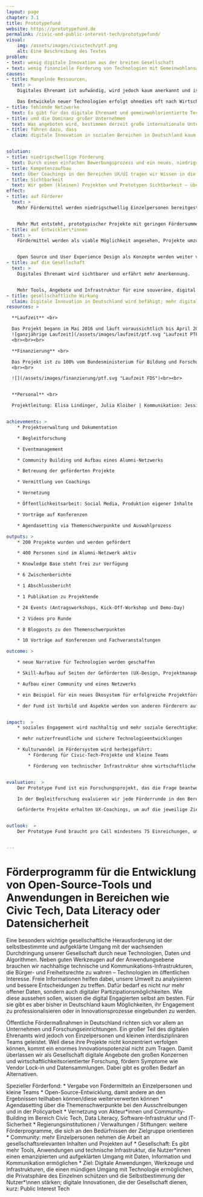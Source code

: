 ```yaml
---
layout: page
chapter: 3.1
title: Prototypefund
website: https://prototypefund.de
permalink: /civic-und-public-interest-tech/prototypefund/
visual:
    img: /assets/images/civictech/ptf.png
    alt: Eine Beschreibung des Textes
problem:
- text: wenig digitale Innovation aus der breiten Gesellschaft
- text: wenig finanzielle Förderung von Technologien mit Gemeinwohlansatz
causes:
- title: Mangelnde Ressourcen,
  text: >
    Digitales Ehrenamt ist aufwändig, wird jedoch kaum anerkannt und ist auf gängingem Wege nicht finanzierbar.

    Das Entwickeln neuer Technologien erfolgt ohnedies oft nach Wirtschaftlichkeits- oder Datenverwertbarkeitsgesichtspunkten.
- title: fehlende Netzwerke
  text: Es gibt für das digitale Ehrenamt und gemeinwohlorientierte Technologieentwicklung kaum Netzwerke, die sich für eine Verbesserung der Situation einsetzen können.
- title: und die Dominanz großer Unternehmen
  text: Was angeboten wird, bestimmen derzeit große internationale Unternehmen oder Kapitalgeber. Das Wissen darüber, was benötigt wird und skaliert, liegt bei der Gesellschaft, wird aber nicht einbezogen.
- title: führen dazu, dass
  claim: digitale Innovation in sozialen Bereichen in Deutschland kaum stattfindet und viele Technologien/Werkzeuge in den „Überwachungskapitalismus“ eingebunden sind und somit keine nachhaltigen und sicheren alternativen Infrastrukturen existieren.


solution:
- title: niedrigschwellige Förderung
  text: Durch einen einfachen Bewerbungsprozess und ein neues, niedrigschwelliges Förderverfahren zeigen wir, dass die Förderung digitaler Innovationen aus der Gesellschaft möglich ist.
- title: Kompetenzaufbau
  text: Über Coachings in den Bereichen UX/UI tragen wir Wissen in die Open-Source-Community, die auch bei der Umsetzung weiterer Projekte helfen kann.
- title: Sichtbarkeit
  text: Wir geben (kleinen) Projekten und Prototypen Sichtbarkeit – über unsere Webseite, Medien, Konferenzen und andere Veranstaltungen sowie aktive Vernetzungsarbeit.
effect:
- title: auf Förderer
  text: >
    Mehr Fördermittel werden niedrigschwellig Einzelpersonen bereitgestellt.


    Mehr Mut entsteht, prototypischer Projekte mit geringen Fördersummen zu fördern.
- title: auf Entwickler\*innen
  text: >
    Fördermittel werden als viable Möglichkeit angesehen, Projekte umzusetzen.


    Open Source und User Experience Design als Konzepte werden weiter verbreitet.
- title: auf die Gesellschaft
  text: >
    Digitales Ehrenamt wird sichtbarer und erfährt mehr Anerkennung.


    Mehr Tools, Angebote und Infrastruktur für eine souveräne, digital handlungsfähige, informierte Gesellschaft entstehen.
- title: gesellschaftliche Wirkung
  claim: Digitale Innovation in Deutschland wird befähigt; mehr digitale Tools und sichere Infrastruktur werden für die Gesellschaft geschaffen.
resources: >

  **Laufzeit** <br>

  Das Projekt begann im Mai 2016 ​und läuft voraussichtlich bis ​April 2021. Es handelt sich damit für 2018 um eine ganzjährige Laufzeit.<br><br>
  ![ganzjährige Laufzeit](/assets/images/laufzeit/ptf.svg "Laufzeit PTF")
  <br><br><br>

  **Finanzierung** <br>

  Das Projekt ist zu 100% vom Bundesministerium für Bildung und Forschung finanziert. Das Budget für 2018 beträgt 2.342.284€.
  <br><br>

  ![](/assets/images/finanzierung/ptf.svg "Laufzeit FDS")<br><br>


  **Personal** <br>

  Projektleitung: ​Elisa Lindinger, Julia Kloiber | Kommunikation: Jessica Binsch, Katharina Meyer | Projekt-Management: Adriana Groh, Fiona Krakenbürger, Michael Peters | Controlling: Nadine Evers | technische Administration: Gregor Gilka


achievements: >
    * Projektverwaltung und Dokumentation

    * Begleitforschung

    * Eventmanagement

    * Community Building und Aufbau eines Alumni-Netzwerks

    * Betreuung der geförderten Projekte

    * Vermittlung von Coachings

    * Vernetzung

    * Öffentlichkeitsarbeit: Social Media, Produktion eigener Inhalte

    * Vorträge auf Konferenzen

    * Agendasetting via Themenschwerpunkte und Auswahlprozess

outputs: >
    * 200 Projekte wurden und werden gefördert

    * 400 Personen sind im Alumni-Netzwerk aktiv

    * Knowledge Base steht frei zur Verfügung

    * 6 Zwischenberichte

    * 1 Abschlussbericht

    * 1 Publikation zu Projektende

    * 24 Events (Antragsworkshops, Kick-Off-Workshop und Demo-Day)

    * 2 Videos pro Runde

    * 8 Blogposts zu den Themenschwerpunkten

    * 10 Vorträge auf Konferenzen und Fachveranstaltungen

outcome: >

    * neue Narrative für Technologien werden geschaffen

    * Skill-Aufbau auf Seiten der Geförderten (UX-Design, Projektmanagement etc.)

    * Aufbau einer Community und eines Netzwerks

    * ein Beispiel für ein neues Ökosystem für erfolgreiche Projektförderung wird gesetzt

    * der Fund ist Vorbild und Aspekte werden von anderen Förderern aufgegriffen


impact:  >
    * soziales Engagement wird nachhaltig und mehr soziale Gerechtigkeit und Chancengleichheit entsteht

    * mehr nutzerfreundliche und sichere Technologieentwicklungen

    * Kulturwandel im Fördersystem wird herbeigeführt:
        * Förderung für Civic-Tech-Projekte und kleine Teams

        * Förderung von technischer Infrastruktur ohne wirtschaftliche Interessen


evaluation:  >
    Der Prototype Fund ist ein Forschungsprojekt, das die Frage beantworten will, wie neue Zielgruppen für öffentliche Fördergelder erschlossen werden können und wie die öffentlichen Fördermaßnahmen so angepasst werden können, dass sie für neue Zielgruppen auch viabel sind. Im Zuge der aktuellen Diskussion über Innovationsförderung sind Einzelpersonen und kleine Teams die Zielgruppe des Prototype Funds, für die es bisher keine niedrigschwellige öffentliche Förderung gibt. Der Prototype Fund richtet sich gezielt an Softwareentwickler\*innen und kleine, interdisziplinäre Teams, die gesellschaftliche Themen vorantreiben.

    In der Begleitforschung evaluieren wir jede Förderrunde in den Bereichen Outreach, Bewerbungs- und Bewertungsprozess sowie mit Blick auf die Umsetzungsphase und passen von Runde zu Runde die Modalitäten weiter an. Besonders hervorzuheben ist hier der Anstieg der Förderquote von 60% auf 95%, wodurch sich der notwendige Eigenanteil für die Projekte deutlich verringert hat.

    Geförderte Projekte erhalten UX-Coachings, um auf die jeweilige Zielgruppe angepasst und besser für sie nutzbar zu werden. Die Coachings wurden von den geförderten Projekten durchweg positiv evaluiert. Zusätzlich dazu wollen wir nun auch Coachings in den Bereichen Kommunikation und Außendarstellung sowie Finanzen anbieten.


outlook:  >
    Der Prototype Fund braucht pro Call mindestens 75 Einreichungen, um fortgeführt zu werden. Mit Blick auf die bisher hohen Einreichungszahlen müssen wir um die Fortführung nicht fürchten. Aufgrund des großen Rücklaufs den ersten beiden Runden wurde das Projekt im Sommer 2017 um zwei Jahre und vier weitere Runden verlängert. Deshalb legen wir ein Augenmerk darauf, mit jedem Call neue Zielgruppen anzusprechen und das Feld der Einreichenden zu diversifizieren.


---
```



# Förderprogramm für die Entwicklung von Open-Source-Tools und Anwendungen in Bereichen wie Civic Tech, Data Literacy oder Datensicherheit

Eine besonders wichtige gesellschaftliche Herausforderung ist der selbstbestimmte und aufgeklärte Umgang mit der wachsenden Durchdringung unserer Gesellschaft durch neue Technologien, Daten und Algorithmen. Neben guten Werkzeugen auf der Anwendungsebene brauchen wir nachhaltige technische und Kommunikations-Infrastrukturen, die Bürger- und Freiheitsrechte zu wahren – Technologien im öffentlichen Interesse. Freie Informationen helfen dabei, unsere Umwelt zu analysieren und bessere Entscheidungen zu treffen. Dafür bedarf es nicht nur mehr offener Daten, sondern auch digitaler Partizipationsmöglichkeiten. Wie diese aussehen sollen, wissen die digital Engagierten selbst am besten. Für sie gibt es aber bisher in Deutschland kaum Möglichkeiten, ihr Engagement zu professionalisieren oder in Innovationsprozesse eingebunden zu werden.

Öffentliche Fördermaßnahmen in Deutschland richten sich vor allem an Unternehmen und Forschungseinrichtungen. Ein großer Teil des digitalen Ehrenamts wird jedoch von Einzelpersonen und kleinen interdisziplinären Teams geleistet. Weil diese ihre Projekte nicht konzentriert verfolgen können, kommt ein enormes Innovationspotenzial nicht zum Tragen. Damit überlassen wir als Gesellschaft digitale Angebote den großen Konzernen und wirtschaftlichkeitsorientierter Forschung, fördern Symptome wie Vendor Lock-in und Datensammlungen. Dabei gibt es großen  Bedarf an Alternativen.

Spezieller Förderfond: 
    * Vergabe von Fördermitteln an Einzelpersonen und kleine Teams
    * Open-Source-Entwicklung, damit andere an den Ergebnissen teilhaben können/diese weiterverwerten können
    * Agendasetting über die Themenschwerpunkte bei den Ausschreibungen und in der Policyarbeit
    * Vernetzung von Akteur\*innen und Community-Building im Bereich Civic Tech, Data Literacy, Software-Infrastruktur und IT-Sicherheit
    * Regierungsinstitutionen / Verwaltungen / Stiftungen: weitere Förderprogramme, die sich an den Bedürfnissen der Zielgruppe orientieren
    * Community: mehr Einzelpersonen nehmen die Arbeit an gesellschaftsrelevanten Inhalten und Projekten auf
    * Gesellschaft: Es gibt mehr Tools, Anwendungen und technische Infrastruktur, die Nutzer\*innen einen emanzipierten und aufgeklärten Umgang mit Daten, Information und Kommunikation ermöglichen
    * Ziel: Digitale Anwendungen, Werkzeuge und Infrastrukturen, die  einen mündigen Umgang mit Technologie ermöglichen, die Privatsphäre des Einzelnen schützen und die Selbstbestimmung der Nutzer*\nnen stärken; digitale Innovationen, die der Gesellschaft dienen, kurz: Public Interest Tech
